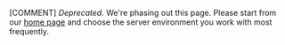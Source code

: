 [COMMENT] _Deprecated_. We're phasing out this page. Please start from our [home page](/) and choose the server environment you work with most frequently.
